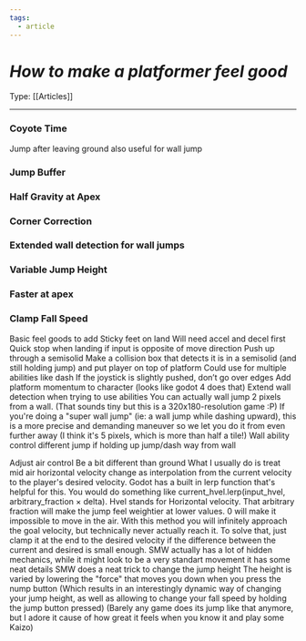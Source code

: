 ```yaml
---
tags:
  - article
---
```

# _How to make a platformer feel good_

Type: [[Articles]]

----

### Coyote Time

Jump after leaving ground
also useful for wall jump

### Jump Buffer

### Half Gravity at Apex

### Corner Correction

### Extended wall detection for wall jumps

###  Variable Jump Height

### Faster at apex

### Clamp Fall Speed


Basic feel goods to add
	Sticky feet on land
		Will need accel and decel first
		Quick stop when landing if input is opposite of move direction
	Push up through a semisolid 
		Make a collision box that detects it is in a semisolid (and still holding jump) and put player on top of platform
		Could use for multiple abilities like dash
	If the joystick is slightly pushed, don’t go over edges
	Add platform momentum to character (looks like godot 4 does that)
	Extend wall detection when trying to use abilities
		You can actually wall jump 2 pixels from a wall. (That sounds tiny but this is a 320x180-resolution game :P)
		If you're doing a "super wall jump" (ie: a wall jump while dashing upward), this is a more precise and demanding maneuver so we let you do it from even further away (I think it's 5 pixels, which is more than half a tile!)
	Wall ability control
		different jump if holding up
		jump/dash way from wall

Adjust air control
Be a bit different than ground 
​​What I usually do is treat mid air horizontal velocity change as interpolation from the current velocity to the player's desired velocity. Godot has a built in lerp function that's helpful for this. You would do something like current_hvel.lerp(input_hvel, arbitrary_fraction × delta). Hvel stands for Horizontal velocity. That arbitrary fraction will make the jump feel weightier at lower values. 0 will make it impossible to move in the air.
With this method you will infinitely approach the goal velocity, but technically never actually reach it. To solve that, just clamp it at the end to the desired velocity if the difference between the current and desired is small enough.
SMW actually has a lot of hidden mechanics, while it might look to be a very standart movement it has some neat details
SMW does a neat trick to change the jump height
The height is varied by lowering the "force" that moves you down when you press the nump button
(Which results in an interestingly dynamic way of changing your jump height, as well as allowing to change your fall speed by holding the jump button pressed)
(Barely any game does its jump like that anymore, but I adore it cause of how great it feels when you know it and play some Kaizo)
